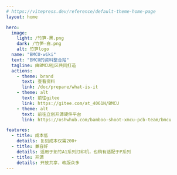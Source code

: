 ```yaml
---
# https://vitepress.dev/reference/default-theme-home-page
layout: home

hero:
  image: 
    light: /竹笋-黑.png
    dark: /竹笋-白.png
    alt: 竹笋logo
  name: "BMCU-wiki"
  text: "BMCU的资料整合站"
  tagline: 由BMCU社区共同打造
  actions:
    - theme: brand
      text: 查看资料
      link: /doc/prepare/what-is-it
    - theme: alt
      text: 前往gitee
      link: https://gitee.com/at_4061N/BMCU
    - theme: alt
      text: 前往立创开源硬件平台
      link: https://oshwhub.com/bamboo-shoot-xmcu-pcb-team/bmcu

features:
  - title: 成本低
    details: 复刻成本仅需200+
  - title: 兼容好
    details: 适用于拓竹A1系列打印机，也稍有适配于P系列
  - title: 开源
    details: 开放共享，改版众多
---
```



